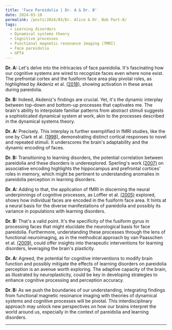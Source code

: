 ```yaml
---
title: 'Face Pareidolia | Dr. A & Dr. B'
date: 2024-03-10
permalink: /posts/2024/03/Dr. Alice & Dr. Bob Part-8/
tags:
  - Learning disorders
  - Dynamical systems theory
  - Cognitive processes
  - Functional magnetic resonance imaging (fMRI)
  - Face pareidolia
  - GPT4
---
```


**Dr. A:** Let's delve into the intricacies of face pareidolia. It's fascinating how our cognitive systems are wired to recognize faces even where none exist. The prefrontal cortex and the fusiform face area play pivotal roles, as highlighted by Akdeniz et al. [(2018)](https://consensus.app/papers/mechanisms-underlying-pareidolia-processing-fmri-study-akdeniz/aea7ad19719c54ae85e6f8b47c495a64/?utm_source=chatgpt), showing activation in these areas during pareidolia.

**Dr. B:** Indeed, Akdeniz's findings are crucial. Yet, it's the dynamic interplay between top-down and bottom-up processes that captivates me. The brain's ability to interpolate familiar patterns from abstract stimuli suggests a sophisticated dynamical system at work, akin to the processes described in the dynamical systems theory.

**Dr. A:** Precisely. This interplay is further exemplified in fMRI studies, like the one by Clark et al. [(1998)](https://consensus.app/papers/fmri-study-face-perception-memory-using-stimulus-clark/7604a2c2de8a5dee99441d8ee28634a2/?utm_source=chatgpt), demonstrating distinct cortical responses to novel and repeated stimuli. It underscores the brain's adaptability and the dynamic encoding of faces.

**Dr. B:** Transitioning to learning disorders, the potential correlation between pareidolia and these disorders is underexplored. Sperling's work [(2007)](https://consensus.app/papers/studies-associative-encoding-normal-aging-mild-cognitive-sperling/ad589e9a9c5c5d109ae0792b2b4295a0/?utm_source=chatgpt) on associative encoding highlights the hippocampus and prefrontal cortices' roles in memory, which might be pertinent to understanding anomalies in pareidolia perception in learning disorders.

**Dr. A:** Adding to that, the application of fMRI in discerning the neural underpinnings of cognitive processes, as Loffler et al. [(2005)](https://consensus.app/papers/evidence-representation-faces-loffler/951b178676685bc59a8fd1326cd1cc42/?utm_source=chatgpt) explored, shows how individual faces are encoded in the fusiform face area. It hints at a neural basis for the diverse manifestations of pareidolia and possibly its variance in populations with learning disorders.

**Dr. B:** That's a valid point. It's the specificity of the fusiform gyrus in processing faces that might elucidate the neurological basis for face pareidolia. Furthermore, understanding these processes through the lens of functional neuroimaging, as in the methodical approach by van Paasschen et al. [(2009)](https://consensus.app/papers/change-brain-functioning-cognitionfocused-paasschen/6f0dbfeb9c9054e894b851aeed64ab5d/?utm_source=chatgpt), could offer insights into therapeutic interventions for learning disorders, leveraging the brain's plasticity.

**Dr. A:** Agreed, the potential for cognitive interventions to modify brain function and possibly mitigate the effects of learning disorders on pareidolia perception is an avenue worth exploring. The adaptive capacity of the brain, as illustrated by neuroplasticity, could be key in developing strategies to enhance cognitive processing and perception accuracy.

**Dr. B:** As we push the boundaries of our understanding, integrating findings from functional magnetic resonance imaging with theories of dynamical systems and cognitive processes will be pivotal. This interdisciplinary approach may unlock new perspectives on how our brains interpret the world around us, especially in the context of pareidolia and learning disorders.

---